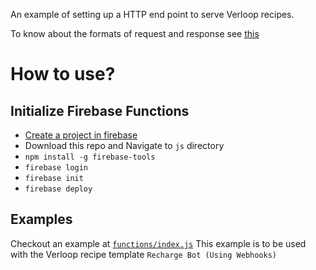 An example of setting up a HTTP end point to serve Verloop recipes.

To know about the formats of request and response see [this](../README.md)

# How to use?

## Initialize Firebase Functions
  * [Create a project in firebase](https://console.firebase.google.com/)
  * Download this repo and Navigate to `js` directory
  * `npm install -g firebase-tools`
  * `firebase login`
  * `firebase init`
  * `firebase deploy`

## Examples
Checkout an example at [`functions/index.js`](./functions/index.js)
This example is to be used with the Verloop recipe template `Recharge Bot (Using Webhooks)`
